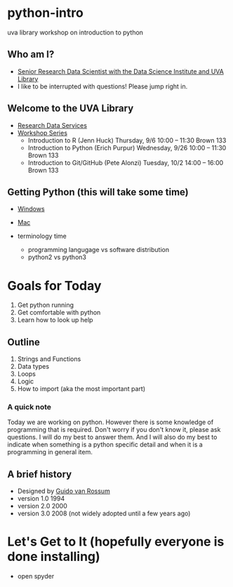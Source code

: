 # python-intro
uva library workshop on introduction to python

## Who am I?
* [Senior Research Data Scientist with the Data Science Institute and UVA Library](https://dsi.virginia.edu/people/peter-alonzi)
* I like to be interrupted with questions! Please jump right in.

## Welcome to the UVA Library
* [Research Data Services](https://data.library.virginia.edu/)
* [Workshop Series](https://data.library.virginia.edu/training/)
  * Introduction to R (Jenn Huck)	Thursday, 9/6	10:00 – 11:30	Brown 133
  * Introduction to Python (Erich Purpur)	Wednesday, 9/26	10:00 – 11:30	Brown 133
  * Introduction to Git/GitHub (Pete Alonzi)	Tuesday, 10/2	14:00 – 16:00	Brown 133
  
## Getting Python (this will take some time)
* [Windows](https://www.anaconda.com/download/#windows)
* [Mac](https://www.anaconda.com/download/#macos)

* terminology time
  * programming langugage vs software distribution
  * python2 vs python3
  
# Goals for Today
1. Get python running
2. Get comfortable with python
3. Learn how to look up help

## Outline
1. Strings and Functions
2. Data types
3. Loops
4. Logic
5. How to import (aka the most important part)

### A quick note
Today we are working on python. However there is some knowledge of programming that is required. Don't worry if you don't know it, please ask questions. I will do my best to answer them. And I will also do my best to indicate when something is a python specific detail and when it is a programming in general item.

## A brief history
* Designed by [Guido van Rossum](https://www.google.com/search?q=google+image+search+guido+van+rossum&safe=off&rlz=1C5CHFA_enUS690US690&source=lnms&tbm=isch&sa=X&ved=0ahUKEwjE_eGK6KHdAhXrRd8KHUzBDHsQ_AUICigB&biw=1440&bih=697)
* version 1.0 1994
* version 2.0 2000
* version 3.0 2008 (not widely adopted until a few years ago)

# Let's Get to It (hopefully everyone is done installing)
* open spyder










